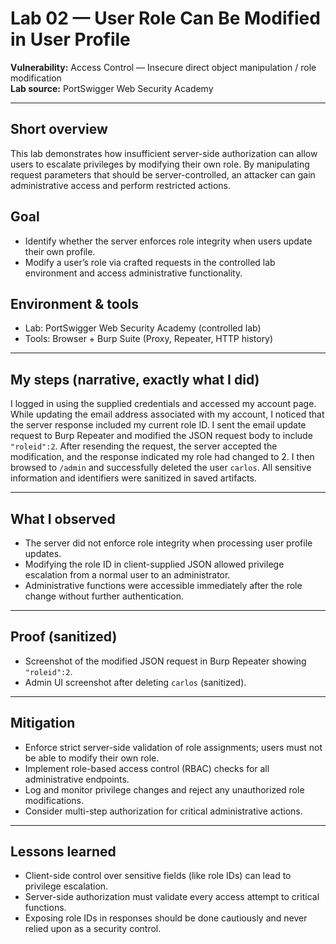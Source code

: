 # Lab 02 — User Role Can Be Modified in User Profile 

**Vulnerability:** Access Control — Insecure direct object manipulation / role modification  
**Lab source:** PortSwigger Web Security Academy  


---

## Short overview
This lab demonstrates how insufficient server-side authorization can allow users to escalate privileges by modifying their own role. By manipulating request parameters that should be server-controlled, an attacker can gain administrative access and perform restricted actions.

## Goal
- Identify whether the server enforces role integrity when users update their own profile.  
- Modify a user’s role via crafted requests in the controlled lab environment and access administrative functionality.

## Environment & tools
- Lab: PortSwigger Web Security Academy (controlled lab)  
- Tools: Browser + Burp Suite (Proxy, Repeater, HTTP history)

---

## My steps (narrative, exactly what I did)
I logged in using the supplied credentials and accessed my account page. While updating the email address associated with my account, I noticed that the server response included my current role ID. I sent the email update request to Burp Repeater and modified the JSON request body to include `"roleid":2`. After resending the request, the server accepted the modification, and the response indicated my role had changed to 2. I then browsed to `/admin` and successfully deleted the user `carlos`. All sensitive information and identifiers were sanitized in saved artifacts.

---

## What I observed
- The server did not enforce role integrity when processing user profile updates.  
- Modifying the role ID in client-supplied JSON allowed privilege escalation from a normal user to an administrator.  
- Administrative functions were accessible immediately after the role change without further authentication.

---

## Proof (sanitized)
- Screenshot of the modified JSON request in Burp Repeater showing `"roleid":2`.  
- Admin UI screenshot after deleting `carlos` (sanitized).  


---

## Mitigation
- Enforce strict server-side validation of role assignments; users must not be able to modify their own role.  
- Implement role-based access control (RBAC) checks for all administrative endpoints.  
- Log and monitor privilege changes and reject any unauthorized role modifications.  
- Consider multi-step authorization for critical administrative actions.

---

## Lessons learned
- Client-side control over sensitive fields (like role IDs) can lead to privilege escalation.  
- Server-side authorization must validate every access attempt to critical functions.  
- Exposing role IDs in responses should be done cautiously and never relied upon as a security control.
